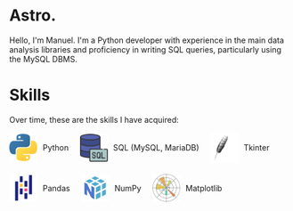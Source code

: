 # Astro.
<p>
Hello, I'm Manuel. I'm a Python developer with experience in the main data analysis libraries and proficiency in writing SQL queries, particularly using the MySQL DBMS.
</p>

# Skills
<p>
Over time, these are the skills I have acquired:
</p>

<div style="display: flex; flex-wrap: wrap; gap: 20px;">
  <div style="display: flex; align-items: center;">
    <img src="./python.png" alt="Python" width="50" style="margin-right: 10px;">
    <span>Python</span>
  </div>
  <div style="display: flex; align-items: center;">
    <img src="./sql.png" alt="SQL" width="50" style="margin-right: 10px;">
    <span>SQL (MySQL, MariaDB)</span>
  </div>
  <div style="display: flex; align-items: center;">
    <img src="./tkinter_image.png" alt="Tkinter" width="50" style="margin-right: 10px;">
    <span>Tkinter</span>
  </div>
  <div style="display: flex; align-items: center;">
    <img src="./pandas.png" alt="Pandas" width="50" style="margin-right: 10px;">
    <span>Pandas</span>
  </div>
  <div style="display: flex; align-items: center;">
    <img src="./numpy.png" alt="NumPy" width="50" style="margin-right: 10px;">
    <span>NumPy</span>
  </div>
  <div style="display: flex; align-items: center;">
    <img src="./matplotlib.png" alt="Matplotlib" width="50" style="margin-right: 10px;">
    <span>Matplotlib</span>
  </div>
</div>

